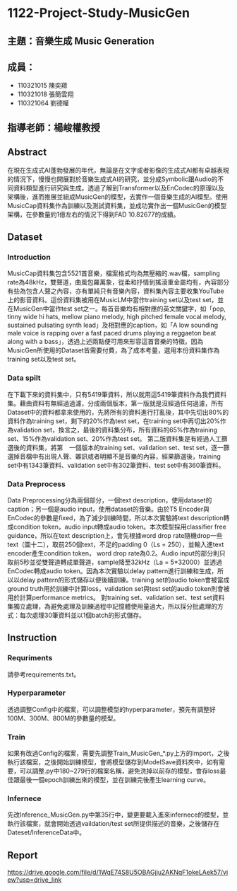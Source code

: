 # 1122-Project-Study-MusicGen

## 主題：音樂生成 Music Generation

## 成員：
- 110321015 陳奕羱
- 110321018 張簡雲翔
- 110321064 劉德權

## 指導老師：楊峻權教授

## Abstract
在現在生成式AI蓬勃發展的年代，無論是在文字或者影像的生成式AI都有卓越表現的情況下，慢慢也開展對於音樂生成式AI的研究，並分成Symbolic跟Audio的不同資料類型進行研究與生成。透過了解到Transformer以及EnCodec的原理以及架構後，進而推展並組成MusicGen的模型，去實作一個音樂生成的AI模型。使用MusicCap資料集作為訓練以及測試資料集，並成功實作出一個MusicGen的模型架構，在參數量約1億左右的情況下得到FAD 10.82677的成績。

## Dataset
### Introduction
MusicCap資料集包含5521首音樂，檔案格式均為無壓縮的.wav檔，sampling rate為48kHz，雙聲道，曲風包羅萬象，從柔和抒情到搖滾重金屬均有，內容部分有些為包含人聲之內容，亦有單純只有音樂內容，資料集內容主要收集YouTube上的影音資料。這份資料集被用在MusicLM中當作training set以及test set，並在MusicGen中當作test  set之一。每首音樂均有相對應的英文關鍵字，如「pop, tinny wide hi hats, mellow piano melody, high pitched female vocal melody, sustained pulsating synth lead」及相對應的caption，如「A low sounding male voice is rapping over a fast paced drums playing a reggaeton beat along with a bass」，透過上述兩點便可用來形容這首音樂的特徵。因為MusicGen所使用的Dataset皆需要付費，為了成本考量，選用本份資料集作為training set以及test set。

### Data spilt
在下載下來的資料集中，只有5419筆資料，所以就用這5419筆資料作為我們資料集。藉由資料有無經過過濾，分成兩個版本，第一版就是沒經過任何過濾，所有Dataset中的資料都拿來使用的，先將所有的資料進行打亂後，其中先切出80%的資料作為training set，剩下的20%作為test set，在training set中再切出20%作為validation set，換言之，最後的資料集分布，所有資料的65%作為training set、15%作為validation set、20%作為test set。
第二版資料集是有經過人工篩選後的資料集，將第　一個版本的training set、validation set、test set，逐一篩選掉音檔中有出現人聲、雜訊或者明顯不是音樂的內容，經果篩選後，training set中有1343筆資料、validation set中有302筆資料、test set中有360筆資料。

### Data Preprocess
Data Preprocessing分為兩個部分，一個text description，使用dataset的caption；另一個是audio input，使用dataset的音樂。由於T5 Encoder與EnCodec的參數是fixed，為了減少訓練時間，所以本次實驗將text description轉成condition token，audio input轉成audio token。本次模型採用classifier free guidance，所以在text description上，會先根據word drop rate隨機drop一些text（圖十二），取前250個text，不足的padding 0（Ls = 250），並輸入進text encoder產生condition token， word drop rate為0.2。Audio input的部分則只取前5秒並從雙聲道轉成單聲道，sample降至32kHz（La = 5*32000）並透過EnCodec轉成audio token。因為本次實驗以delay pattern進行訓練和生成，所以以delay pattern的形式儲存以便後續訓練。training set的audio token會被當成ground truth用於訓練中計算loss，validation set與test set的audio token則會被用於計算performance metrics。
對training set、validation set、test set資料集獨立處理，為避免處理及訓練過程中記憶體使用量過大，所以採分批處理的方式：每次處理30筆資料並以1個batch的形式儲存。

## Instruction
### Requriments
請參考requirements.txt。

### Hyperparameter
透過調整Config中的檔案，可以調整模型的hyperparameter，預先有調整好100M、300M、800M的參數量的模型。

### Train
如果有改過Config的檔案，需要先調整Train_MusicGen_*.py上方的import，之後執行該檔案，之後開始訓練模型，會將模型儲存到ModelSave資料夾中，如有需要，可以調整.py中180~279行的檔案名稱，避免洗掉以前存的模型，會存loss最佳跟最後一個epoch訓練出來的模型，並在訓練完後產生learning curve。

### Infernece
先改Inference_MusicGen.py中第35行中，變更要載入進來infernece的模型，並執行該檔案，就會開始透過vaildation/test set所提供描述的音樂，之後儲存在Dateset/InferenceData中。

## Report
https://drive.google.com/file/d/1WqE74S8U5OBAGjju2AKNqF1okeLAek57/view?usp=drive_link

